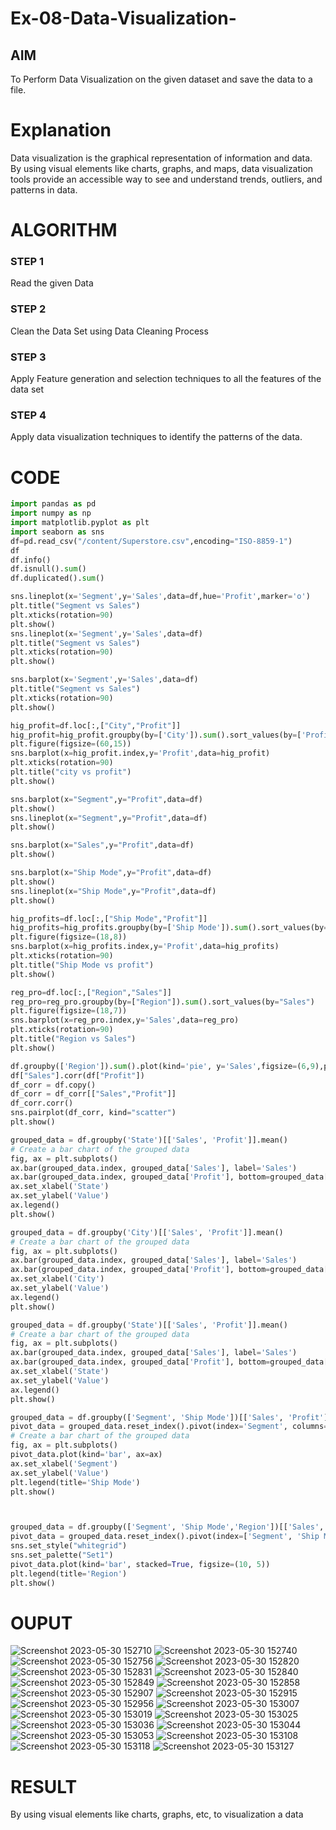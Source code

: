 # Ex-08-Data-Visualization-

## AIM
To Perform Data Visualization on the given dataset and save the data to a file. 

# Explanation
Data visualization is the graphical representation of information and data. By using visual elements like charts, graphs, and maps, data visualization tools provide an accessible way to see and understand trends, outliers, and patterns in data.

# ALGORITHM
### STEP 1
Read the given Data
### STEP 2
Clean the Data Set using Data Cleaning Process
### STEP 3
Apply Feature generation and selection techniques to all the features of the data set
### STEP 4
Apply data visualization techniques to identify the patterns of the data.


# CODE
```python
import pandas as pd
import numpy as np
import matplotlib.pyplot as plt
import seaborn as sns
df=pd.read_csv("/content/Superstore.csv",encoding="ISO-8859-1")
df
df.info()
df.isnull().sum()
df.duplicated().sum()

sns.lineplot(x='Segment',y='Sales',data=df,hue='Profit',marker='o')
plt.title("Segment vs Sales")
plt.xticks(rotation=90)
plt.show()
sns.lineplot(x='Segment',y='Sales',data=df)
plt.title("Segment vs Sales")
plt.xticks(rotation=90)
plt.show()

sns.barplot(x='Segment',y='Sales',data=df)
plt.title("Segment vs Sales")
plt.xticks(rotation=90)
plt.show()

hig_profit=df.loc[:,["City","Profit"]]
hig_profit=hig_profit.groupby(by=['City']).sum().sort_values(by=['Profit'])
plt.figure(figsize=(60,15))
sns.barplot(x=hig_profit.index,y='Profit',data=hig_profit)
plt.xticks(rotation=90)
plt.title("city vs profit")
plt.show()

sns.barplot(x="Segment",y="Profit",data=df)
plt.show()
sns.lineplot(x="Segment",y="Profit",data=df)
plt.show()

sns.barplot(x="Sales",y="Profit",data=df)
plt.show()

sns.barplot(x="Ship Mode",y="Profit",data=df)
plt.show()
sns.lineplot(x="Ship Mode",y="Profit",data=df)
plt.show()

hig_profits=df.loc[:,["Ship Mode","Profit"]]
hig_profits=hig_profits.groupby(by=['Ship Mode']).sum().sort_values(by=['Profit'])
plt.figure(figsize=(18,8))
sns.barplot(x=hig_profits.index,y='Profit',data=hig_profits)
plt.xticks(rotation=90)
plt.title("Ship Mode vs profit")
plt.show()

reg_pro=df.loc[:,["Region","Sales"]]
reg_pro=reg_pro.groupby(by=["Region"]).sum().sort_values(by="Sales")
plt.figure(figsize=(18,7))
sns.barplot(x=reg_pro.index,y='Sales',data=reg_pro)
plt.xticks(rotation=90)
plt.title("Region vs Sales")
plt.show()

df.groupby(['Region']).sum().plot(kind='pie', y='Sales',figsize=(6,9),pctdistance=1.7,labeldistance=1.2)
df["Sales"].corr(df["Profit"])
df_corr = df.copy()
df_corr = df_corr[["Sales","Profit"]]
df_corr.corr()
sns.pairplot(df_corr, kind="scatter")
plt.show()

grouped_data = df.groupby('State')[['Sales', 'Profit']].mean()
# Create a bar chart of the grouped data
fig, ax = plt.subplots()
ax.bar(grouped_data.index, grouped_data['Sales'], label='Sales')
ax.bar(grouped_data.index, grouped_data['Profit'], bottom=grouped_data['Sales'], label='Profit')
ax.set_xlabel('State')
ax.set_ylabel('Value')
ax.legend()
plt.show()

grouped_data = df.groupby('City')[['Sales', 'Profit']].mean()
# Create a bar chart of the grouped data
fig, ax = plt.subplots()
ax.bar(grouped_data.index, grouped_data['Sales'], label='Sales')
ax.bar(grouped_data.index, grouped_data['Profit'], bottom=grouped_data['Sales'], label='Profit')
ax.set_xlabel('City')
ax.set_ylabel('Value')
ax.legend()
plt.show()

grouped_data = df.groupby('State')[['Sales', 'Profit']].mean()
# Create a bar chart of the grouped data
fig, ax = plt.subplots()
ax.bar(grouped_data.index, grouped_data['Sales'], label='Sales')
ax.bar(grouped_data.index, grouped_data['Profit'], bottom=grouped_data['Sales'], label='Profit')
ax.set_xlabel('State')
ax.set_ylabel('Value')
ax.legend()
plt.show()

grouped_data = df.groupby(['Segment', 'Ship Mode'])[['Sales', 'Profit']].mean()
pivot_data = grouped_data.reset_index().pivot(index='Segment', columns='Ship Mode', values=['Sales', 'Profit'])
# Create a bar chart of the grouped data
fig, ax = plt.subplots()
pivot_data.plot(kind='bar', ax=ax)
ax.set_xlabel('Segment')
ax.set_ylabel('Value')
plt.legend(title='Ship Mode')
plt.show()



grouped_data = df.groupby(['Segment', 'Ship Mode','Region'])[['Sales', 'Profit']].mean()
pivot_data = grouped_data.reset_index().pivot(index=['Segment', 'Ship Mode'], columns='Region', values=['Sales', 'Profit'])
sns.set_style("whitegrid")
sns.set_palette("Set1")
pivot_data.plot(kind='bar', stacked=True, figsize=(10, 5))
plt.legend(title='Region')
plt.show()
```
# OUPUT
![Screenshot 2023-05-30 152710](https://github.com/BaskaranV15/Ex-08-Data-Visualization-/assets/118703522/46d1b03d-d13d-43ff-a218-dd44f2da8490)
![Screenshot 2023-05-30 152740](https://github.com/BaskaranV15/Ex-08-Data-Visualization-/assets/118703522/1577e459-61f6-47c3-ae5b-85be47f34871)
![Screenshot 2023-05-30 152756](https://github.com/BaskaranV15/Ex-08-Data-Visualization-/assets/118703522/d9e0d574-8327-4370-bbc7-655b865c2954)
![Screenshot 2023-05-30 152820](https://github.com/BaskaranV15/Ex-08-Data-Visualization-/assets/118703522/5106d83f-8c65-4cdb-8ad3-7baeb180f6d5)
![Screenshot 2023-05-30 152831](https://github.com/BaskaranV15/Ex-08-Data-Visualization-/assets/118703522/0eaa593b-33ce-4a52-b671-9ec5100d5a1a)
![Screenshot 2023-05-30 152840](https://github.com/BaskaranV15/Ex-08-Data-Visualization-/assets/118703522/09080223-fd4a-4c59-993f-c3470ca08626)
![Screenshot 2023-05-30 152849](https://github.com/BaskaranV15/Ex-08-Data-Visualization-/assets/118703522/b8e3f57f-bb05-484a-a2f6-0c77e7d42f8c)
![Screenshot 2023-05-30 152858](https://github.com/BaskaranV15/Ex-08-Data-Visualization-/assets/118703522/97d1e8cb-02c1-4f25-abaa-4ff83191c0b2)
![Screenshot 2023-05-30 152907](https://github.com/BaskaranV15/Ex-08-Data-Visualization-/assets/118703522/4e2588e9-bba2-471e-be9c-f8a6af2a4d6a)
![Screenshot 2023-05-30 152915](https://github.com/BaskaranV15/Ex-08-Data-Visualization-/assets/118703522/f8d76e51-ea25-4308-bceb-7e90bee40a90)
![Screenshot 2023-05-30 152956](https://github.com/BaskaranV15/Ex-08-Data-Visualization-/assets/118703522/50ca2e32-0888-4e8e-be33-6a969d3c0a7b)
![Screenshot 2023-05-30 153007](https://github.com/BaskaranV15/Ex-08-Data-Visualization-/assets/118703522/f8b71872-ae93-481e-8f05-d220a3820faf)
![Screenshot 2023-05-30 153019](https://github.com/BaskaranV15/Ex-08-Data-Visualization-/assets/118703522/6b9a25b6-1da9-44a7-bcae-f7973445e623)
![Screenshot 2023-05-30 153025](https://github.com/BaskaranV15/Ex-08-Data-Visualization-/assets/118703522/dc49cdc3-d2ce-45f7-8212-41165b39bf94)
![Screenshot 2023-05-30 153036](https://github.com/BaskaranV15/Ex-08-Data-Visualization-/assets/118703522/1ad652cb-05a1-4a26-9d3e-a09c3efb2809)
![Screenshot 2023-05-30 153044](https://github.com/BaskaranV15/Ex-08-Data-Visualization-/assets/118703522/f147a709-4005-443f-8ceb-d5fb7b4d4160)
![Screenshot 2023-05-30 153053](https://github.com/BaskaranV15/Ex-08-Data-Visualization-/assets/118703522/9e9d2482-0aed-449c-98a6-2e09a4ec709d)
![Screenshot 2023-05-30 153108](https://github.com/BaskaranV15/Ex-08-Data-Visualization-/assets/118703522/7b2ff585-1208-4d1a-ae4d-ba0c8aeb1806)
![Screenshot 2023-05-30 153118](https://github.com/BaskaranV15/Ex-08-Data-Visualization-/assets/118703522/a6055a11-38b3-4211-afa8-46aa5eb4f58a)
![Screenshot 2023-05-30 153127](https://github.com/BaskaranV15/Ex-08-Data-Visualization-/assets/118703522/96c65660-f874-4ca8-8a36-1f2a82ee5c0d)
# RESULT 
By using visual elements like charts, graphs, etc, to visualization a data
